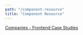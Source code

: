 ```yaml
---
path: "/component-resource"
title: "Component Resource"
---
```


[Companies - Frontend Case Studies](https://github.com/andrew--r/frontend-case-studies/blob/master/readme.md)
